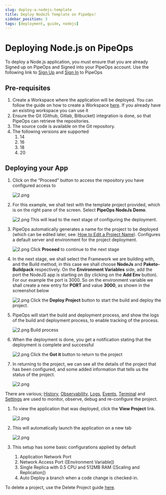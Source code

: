 ```yaml
---
slug: deploy-a-nodejs-template
title: Deploy NodeJS Template on PipeOps!
sidebar_position: 3
tags: [deployment, guide, nodejs]
---
```


# Deploying Node.js on PipeOps

To deploy a Node.js application, you must ensure that you are already Signed up on PipeOps and Signed into your PipeOps account.
Use the following link to [Sign Up](https://console.pipeops.io/auth/signup) and [Sign In](https://console.pipeops.io/auth/signin) to PipeOps

## Pre-requisites

1. Create a Workspace where the application will be deployed. You can follow the guide on how to create a Workspace [here](/docs/Collaboration/workspaces#creating-a-new-workspace). If you already have an existing workspace you can use it
1. Ensure the Git (Github, Gitlab, Bitbucket) integration is done, so that PipeOps can retrieve the repositories.
1. The source code is available on the Git repository.
1. The following versions are supported
   1. 14
   1. 16
   1. 18
   1. 20

## Deploying your App

1. Click on the “Proceed” button to access the repository you have configured access to

   ![2.png](https://pub-30c11acc143348fcae20835653c5514d.r2.dev//20/37/proceed_e68f16f939.png)

1. For this example, we shall test with the template project provided, which is on the right pane of the screen. Select **PipeOps NodeJs Demo**.

   ![2.png](https://pub-30c11acc143348fcae20835653c5514d.r2.dev//20/33/template_8a1c265404.png)
   This will lead to the next stage of configuring the deployment.

1. PipeOps automatically generates a name for the project to be deployed (which can be edited later, see: [How to Edit a Project Name](/docs/projects/project-setting#general-settings)). Configures a default server and environment for the project deployment.

   ![2.png](https://pub-30c11acc143348fcae20835653c5514d.r2.dev//20/33/summary_fd223d655a.png)
   Click **Proceed** to continue to the next stage

1. In the next stage, we shall select the Framework we are building with, and the Build method, in this case we shall choose **NodeJs** and **Paketo-Buildpack** respectively. On the **Environment Variables** side, add the port the NodeJS app is starting on (by clicking on the **Add Env** button). For our example the port is 3000. So on the environment variable we shall create a new entry for **PORT** and value **3000**, as shown in the screenshot below

   ![2.png](https://pub-30c11acc143348fcae20835653c5514d.r2.dev//20/33/build_Settings_842bf7649d.png)
   Click the **Deploy Project** button to start the build and deploy the project.

1. PipeOps will start the build and deployment process, and show the logs of the build and deployment process, to enable tracking of the process.

   ![2.png](https://pub-30c11acc143348fcae20835653c5514d.r2.dev//20/33/build_Logs_223a2e7e2e.png)
   Build process

1. When the deployment is done, you get a notification stating that the deployment is complete and successful

   ![2.png](https://pub-30c11acc143348fcae20835653c5514d.r2.dev//20/33/deployed_Modal_20b632ef6d.png)
   Click the **Got it** button to return to the project

1. In returning to the project, we can see all the details of the project that has been configured, and some added information that tells us the status of the project.

   ![2.png](https://pub-30c11acc143348fcae20835653c5514d.r2.dev//20/33/overview_6db59d7a90.png)

There are various; [History](/docs/projects/project-history), [Observability](/docs/servers/server-observability), [Logs](/docs/projects/logs-and-events#accessing-logs), [Events](/docs/projects/logs-and-events#accessing-events), [Terminal](/docs/projects/terminal) and [Settings](/docs/projects/project-setting) are used to monitor, observe, debug and re-configure the project.

1. To view the application that was deployed, click the **View Project** link.

   ![2.png](https://pub-30c11acc143348fcae20835653c5514d.r2.dev//20/33/view_Project_b3e7e22e44.png)

1. This will automatically launch the application on a new tab

   ![2.png](https://pub-30c11acc143348fcae20835653c5514d.r2.dev//20/33/sample_bfe91564ed.png)

1. This setup has some basic configurations applied by default
   1. Application Network Port
   1. Network Access Port ([Environment Variable])
   1. Single Replica with 0.5 CPU and 512MB RAM ([Scaling and Replication])
   1. Auto Deploy a branch when a code change is checked-in.

To delete a project, use the Delete Project guide [here](/docs/projects/project-actions#delete-project).
